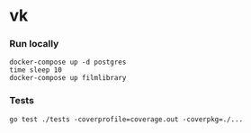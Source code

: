 # vk
 
### Run locally

```shell
docker-compose up -d postgres  
time sleep 10
docker-compose up filmlibrary
```

###  Tests
```shell
go test ./tests -coverprofile=coverage.out -coverpkg=./...
```
